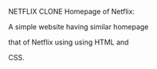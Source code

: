 NETFLIX CLONE 
Homepage of Netflix:

A simple website having similar homepage

that of Netflix using using HTML and

CSS.
